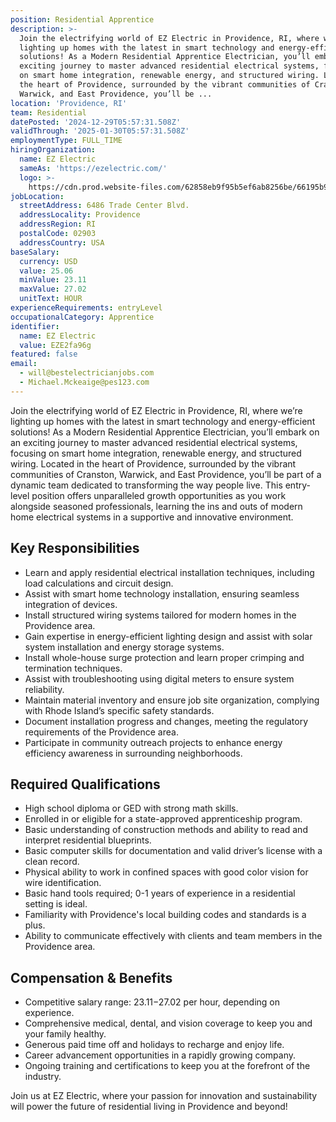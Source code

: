 ```yaml
---
position: Residential Apprentice
description: >-
  Join the electrifying world of EZ Electric in Providence, RI, where we’re
  lighting up homes with the latest in smart technology and energy-efficient
  solutions! As a Modern Residential Apprentice Electrician, you’ll embark on an
  exciting journey to master advanced residential electrical systems, focusing
  on smart home integration, renewable energy, and structured wiring. Located in
  the heart of Providence, surrounded by the vibrant communities of Cranston,
  Warwick, and East Providence, you’ll be ...
location: 'Providence, RI'
team: Residential
datePosted: '2024-12-29T05:57:31.508Z'
validThrough: '2025-01-30T05:57:31.508Z'
employmentType: FULL_TIME
hiringOrganization:
  name: EZ Electric
  sameAs: 'https://ezelectric.com/'
  logo: >-
    https://cdn.prod.website-files.com/62858eb9f95b5ef6ab8256be/66195b93d011344d05b98867_ez-electric-logo.svg
jobLocation:
  streetAddress: 6486 Trade Center Blvd.
  addressLocality: Providence
  addressRegion: RI
  postalCode: 02903
  addressCountry: USA
baseSalary:
  currency: USD
  value: 25.06
  minValue: 23.11
  maxValue: 27.02
  unitText: HOUR
experienceRequirements: entryLevel
occupationalCategory: Apprentice
identifier:
  name: EZ Electric
  value: EZE2fa96g
featured: false
email:
  - will@bestelectricianjobs.com
  - Michael.Mckeaige@pes123.com
---
```




Join the electrifying world of EZ Electric in Providence, RI, where we’re lighting up homes with the latest in smart technology and energy-efficient solutions! As a Modern Residential Apprentice Electrician, you’ll embark on an exciting journey to master advanced residential electrical systems, focusing on smart home integration, renewable energy, and structured wiring. Located in the heart of Providence, surrounded by the vibrant communities of Cranston, Warwick, and East Providence, you’ll be part of a dynamic team dedicated to transforming the way people live. This entry-level position offers unparalleled growth opportunities as you work alongside seasoned professionals, learning the ins and outs of modern home electrical systems in a supportive and innovative environment.

## Key Responsibilities

- Learn and apply residential electrical installation techniques, including load calculations and circuit design.
- Assist with smart home technology installation, ensuring seamless integration of devices.
- Install structured wiring systems tailored for modern homes in the Providence area.
- Gain expertise in energy-efficient lighting design and assist with solar system installation and energy storage systems.
- Install whole-house surge protection and learn proper crimping and termination techniques.
- Assist with troubleshooting using digital meters to ensure system reliability.
- Maintain material inventory and ensure job site organization, complying with Rhode Island’s specific safety standards.
- Document installation progress and changes, meeting the regulatory requirements of the Providence area.
- Participate in community outreach projects to enhance energy efficiency awareness in surrounding neighborhoods.

## Required Qualifications

- High school diploma or GED with strong math skills.
- Enrolled in or eligible for a state-approved apprenticeship program.
- Basic understanding of construction methods and ability to read and interpret residential blueprints.
- Basic computer skills for documentation and valid driver’s license with a clean record.
- Physical ability to work in confined spaces with good color vision for wire identification.
- Basic hand tools required; 0-1 years of experience in a residential setting is ideal.
- Familiarity with Providence's local building codes and standards is a plus.
- Ability to communicate effectively with clients and team members in the Providence area.

## Compensation & Benefits

- Competitive salary range: $23.11-$27.02 per hour, depending on experience.
- Comprehensive medical, dental, and vision coverage to keep you and your family healthy.
- Generous paid time off and holidays to recharge and enjoy life.
- Career advancement opportunities in a rapidly growing company.
- Ongoing training and certifications to keep you at the forefront of the industry. 

Join us at EZ Electric, where your passion for innovation and sustainability will power the future of residential living in Providence and beyond!